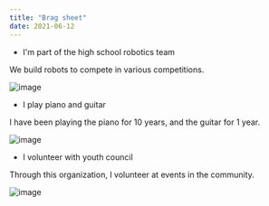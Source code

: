 ```yaml
---
title: "Brag sheet"
date: 2021-06-12
---
```

- I'm part of the high school robotics team

We build robots to compete in various competitions.

![image](https://user-images.githubusercontent.com/57017158/121984993-f15f2b80-cd61-11eb-83a0-fa09bea86b1d.png)


- I play piano and guitar


I have been playing the piano for 10 years, and the guitar for 1 year.

![image](https://user-images.githubusercontent.com/57017158/121985052-06d45580-cd62-11eb-9c31-53dbec519046.png)


- I volunteer with youth council

Through this organization, I volunteer at events in the community.

![image](https://user-images.githubusercontent.com/57017158/121985096-18b5f880-cd62-11eb-8956-eec8bb5dcf3e.png)

